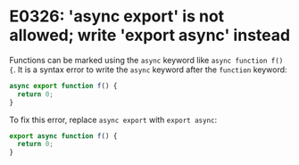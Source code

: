 # E0326: 'async export' is not allowed; write 'export async' instead

Functions can be marked using the `async` keyword like `async function f() {`.
It is a syntax error to write the `async` keyword after the `function` keyword:

```javascript
async export function f() {
  return 0;
}
```

To fix this error, replace `async export` with `export async`:

```javascript
export async function f() {
  return 0;
}
```

